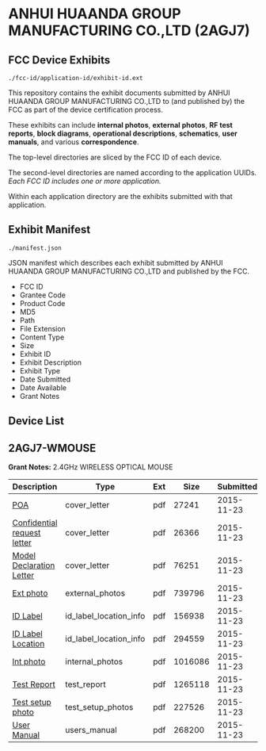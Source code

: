 # ANHUI HUAANDA GROUP MANUFACTURING CO.,LTD (2AGJ7)
## FCC Device Exhibits

```
./fcc-id/application-id/exhibit-id.ext
```

This repository contains the exhibit documents submitted by ANHUI HUAANDA GROUP MANUFACTURING CO.,LTD to (and published by) the FCC as part of the device certification process.

These exhibits can include **internal photos**, **external photos**, **RF test reports**, **block diagrams**, **operational descriptions**, **schematics**, **user manuals**, and various **correspondence**.

The top-level directories are sliced by the FCC ID of each device.

The second-level directories are named according to the application UUIDs. *Each FCC ID includes one or more application.*

Within each application directory are the exhibits submitted with that application. 

## Exhibit Manifest

```
./manifest.json
```

JSON manifest which describes each exhibit submitted by ANHUI HUAANDA GROUP MANUFACTURING CO.,LTD and published by the FCC.

- FCC ID
- Grantee Code
- Product Code
- MD5
- Path
- File Extension
- Content Type
- Size
- Exhibit ID
- Exhibit Description
- Exhibit Type
- Date Submitted
- Date Available
- Grant Notes

## Device List
## 2AGJ7-WMOUSE
**Grant Notes:** 2.4GHz WIRELESS OPTICAL MOUSE

| Description | Type | Ext | Size | Submitted | Available |
| ----------- | ---- | --- | ---- | --------- | --------- |
| [POA](2AGJ7-WMOUSE/a9acf37389aececde1c7320e3db59300/2818580.pdf) | cover_letter | pdf | 27241 | 2015-11-23 | 2015-11-23 |
| [Confidential request letter](2AGJ7-WMOUSE/a9acf37389aececde1c7320e3db59300/2818581.pdf) | cover_letter | pdf | 26366 | 2015-11-23 | 2015-11-23 |
| [Model Declaration Letter](2AGJ7-WMOUSE/a9acf37389aececde1c7320e3db59300/2818582.pdf) | cover_letter | pdf | 76251 | 2015-11-23 | 2015-11-23 |
| [Ext photo](2AGJ7-WMOUSE/a9acf37389aececde1c7320e3db59300/2818597.pdf) | external_photos | pdf | 739796 | 2015-11-23 | 2015-11-23 |
| [ID Label](2AGJ7-WMOUSE/a9acf37389aececde1c7320e3db59300/2818611.pdf) | id_label_location_info | pdf | 156938 | 2015-11-23 | 2015-11-23 |
| [ID Label Location](2AGJ7-WMOUSE/a9acf37389aececde1c7320e3db59300/2818613.pdf) | id_label_location_info | pdf | 294559 | 2015-11-23 | 2015-11-23 |
| [Int photo](2AGJ7-WMOUSE/a9acf37389aececde1c7320e3db59300/2818602.pdf) | internal_photos | pdf | 1016086 | 2015-11-23 | 2015-11-23 |
| [Test Report](2AGJ7-WMOUSE/a9acf37389aececde1c7320e3db59300/2818583.pdf) | test_report | pdf | 1265118 | 2015-11-23 | 2015-11-23 |
| [Test setup photo](2AGJ7-WMOUSE/a9acf37389aececde1c7320e3db59300/2818594.pdf) | test_setup_photos | pdf | 227526 | 2015-11-23 | 2015-11-23 |
| [User Manual](2AGJ7-WMOUSE/a9acf37389aececde1c7320e3db59300/2818615.pdf) | users_manual | pdf | 268200 | 2015-11-23 | 2015-11-23 |
